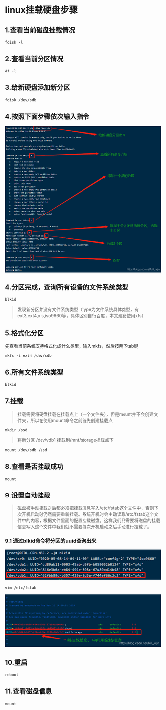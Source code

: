 # linux挂载硬盘步骤

## 1.查看当前磁盘挂载情况

```shell
fdisk -l
```

## 2.查看当前分区情况

```shell
df -l
```

## 3.给新硬盘添加新分区

```shell
fdisk /dev/sdb

```

## 4.按照下面步骤依次输入指令

![img.png](images/给新硬盘添加新分区.png)

## 4.分区完成，查询所有设备的文件系统类型

```shell
blkid
```

> 发现新分区并没有文件系统类型（type为文件系统具体类型，有ext3,ext4,xfs,iso9660等，具体区别自行百度，本文建议使用xfs）

## 5.格式化分区

先查看当前系统支持格式化成什么类型，输入mkfs，然后按两下tab键

```shell
mkfs -t ext4 /dev/sdb
```

## 6.所有文件系统类型

```shell
blkid

```

## 7.挂载

> 挂载需要将硬盘挂载在挂载点上（一个文件夹），但是mount并不会创建文件夹，所以在使用mount命令之前首先创建挂载点

```shell
mkdir /ssd

```

> 将新分区 /dev/vdb1 挂载到/mnt/storage挂载点下

```shell
mount /dev/sdb /ssd
```

## 8.查看是否挂载成功

```shell
mount

```

## 9.设置自动挂载

> 磁盘被手动挂载之后都必须把挂载信息写入/etc/fstab这个文件中，否则下次开机启动时仍然需要重新挂载。系统开机时会主动读取/etc/fstab这个文件中的内容，根据文件里面的配置挂载磁盘。这样我们只需要将磁盘的挂载信息写入这个文件中我们就不需要每次开机启动之后手动进行挂载了。

### 9.1 通过blkid命令将分区的uuid查询出来

![img.png](images/UUID.png)

```shell
vim /etc/fstab
```

![img.png](images/fstab.png)

## 10.重启

```shell
reboot
```

## 11.查看磁盘信息

```shell
mount
```


